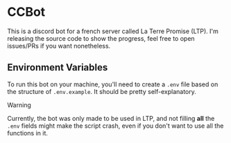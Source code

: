 
# CCBot

This is a discord bot for a french server called La Terre Promise (LTP). I'm releasing the source code to show the progress, feel free to open issues/PRs if you want nonetheless.



## Environment Variables

To run this bot on your machine, you'll need to create a ```.env``` file based on the structure of ```.env.example```. It should be pretty self-explanatory.

> [!WARNING]
> Currently, the bot was only made to be used in LTP, and not filling **all** the ```.env``` fields might make the script crash, even if you don't want to use all the functions in it.
